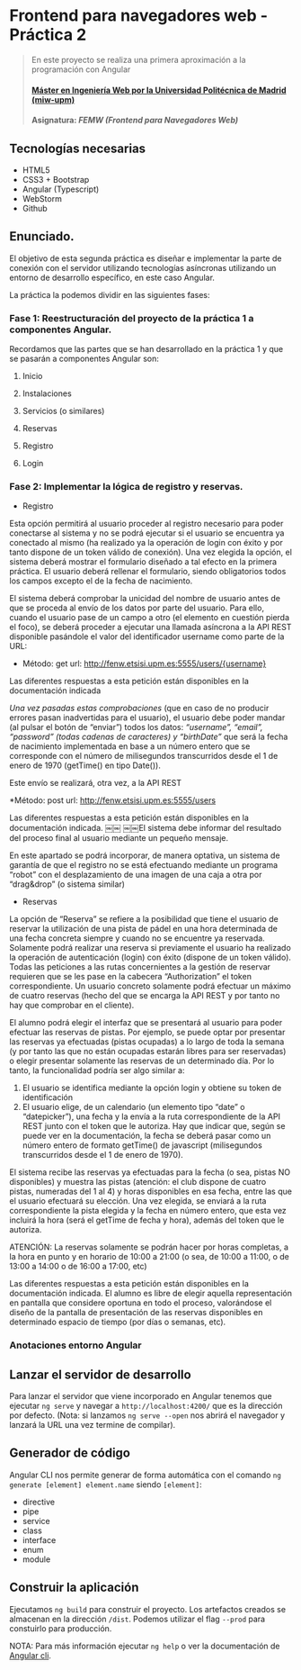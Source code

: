 # Frontend para navegadores web - Práctica 2
> En este proyecto se realiza una primera aproximación a la programación con Angular
> #### [Máster en Ingeniería Web por la Universidad Politécnica de Madrid (miw-upm)](http://miw.etsisi.upm.es)
> #### Asignatura: *FEMW (Frontend para Navegadores Web)*

## Tecnologías necesarias
* HTML5
* CSS3 + Bootstrap
* Angular (Typescript)
* WebStorm
* Github

## Enunciado.

El objetivo de esta segunda práctica es diseñar e implementar la parte de conexión con el servidor utilizando tecnologías 
asíncronas utilizando un entorno de desarrollo específico, en este caso Angular.

La práctica la podemos dividir en las siguientes fases:

### Fase 1: Reestructuración del proyecto de la práctica 1 a componentes Angular.

Recordamos que las partes que se han desarrollado en la práctica 1 y que se pasarán a componentes Angular son:

  1. Inicio

  2. Instalaciones

  3. Servicios (o similares) 

  4. Reservas

  5. Registro 
  
  6. Login


### Fase 2: Implementar la lógica de registro y reservas.

* Registro

Esta opción permitirá al usuario proceder al registro necesario para poder conectarse al sistema y no se podrá ejecutar 
si el usuario se encuentra ya conectado al mismo (ha realizado ya la operación de login con éxito y por tanto dispone 
de un token válido de conexión). Una vez elegida la opción, el sistema deberá mostrar el formulario diseñado a tal 
efecto en la primera práctica. El usuario deberá rellenar el formulario, siendo obligatorios todos los campos excepto 
el de la fecha de nacimiento.

El sistema deberá comprobar la unicidad del nombre de usuario antes de que se proceda al envío de los datos por 
parte del usuario. Para ello, cuando el usuario pase de un campo a otro (el elemento en cuestión pierda el foco), 
se deberá proceder a ejecutar una llamada asíncrona a la API REST disponible pasándole el valor del identificador 
username como parte de la URL:

  * Método: get url: http://fenw.etsisi.upm.es:5555/users/{username}

Las diferentes respuestas a esta petición están disponibles en la documentación indicada

*Una vez pasadas estas comprobaciones* (que en caso de no producir errores pasan inadvertidas para el usuario), el 
usuario debe poder mandar (al pulsar el botón de “enviar”) todos los datos: *“username”, “email”, “password” (todas 
cadenas de caracteres) y “birthDate”* que será la fecha de nacimiento implementada en base a un número entero que se 
corresponde con el número de milisegundos transcurridos desde el 1 de enero de 1970 (getTime() en tipo Date()).

Este envío se realizará, otra vez, a la API REST

  *Método: post url: http://fenw.etsisi.upm.es:5555/users

Las diferentes respuestas a esta petición están disponibles en la documentación indicada.
￼￼
￼￼El sistema debe informar del resultado del proceso final al usuario mediante un pequeño mensaje.

En este apartado se podrá incorporar, de manera optativa, un sistema de garantía de que el registro no se está efectuando 
mediante un programa “robot” con el desplazamiento de una imagen de una caja a otra por “drag&drop” (o sistema similar)

* Reservas

La opción de “Reserva” se refiere a la posibilidad que tiene el usuario de reservar la utilización de una pista de pádel 
en una hora determinada de una fecha concreta siempre y cuando no se encuentre ya reservada. Solamente podrá realizar una 
reserva si previamente el usuario ha realizado la operación de autenticación (login) con éxito (dispone de un token válido). 
Todas las peticiones a las rutas concernientes a la gestión de reservar requieren que se les pase en la cabecera “Authorization” 
el token correspondiente. Un usuario concreto solamente podrá efectuar un máximo de cuatro reservas (hecho del que se encarga la 
API REST y por tanto no hay que comprobar en el cliente).

El alumno podrá elegir el interfaz que se presentará al usuario para poder efectuar las reservas de pistas. 
Por ejemplo, se puede optar por presentar las reservas ya efectuadas (pistas ocupadas) a lo largo de toda la semana (y por 
tanto las que no están ocupadas estarán libres para ser reservadas) o elegir presentar solamente las reservas de un determinado 
día. Por lo tanto, la funcionalidad podría ser algo similar a:

1) El usuario se identifica mediante la opción login y obtiene su token de identificación
2) El usuario elige, de un calendario (un elemento tipo “date” o “datepicker”), una fecha y la envía a la ruta correspondiente 
de la API REST junto con el token que le autoriza. Hay que indicar que, según se puede ver en la documentación, la fecha se deberá 
pasar como un número entero de formato getTime() de javascript (milisegundos transcurridos desde
el 1 de enero de 1970).

El sistema recibe las reservas ya efectuadas para la fecha (o sea, pistas NO disponibles) y muestra las pistas (atención: 
el club dispone de cuatro pistas, numeradas del 1 al 4) y horas disponibles en esa fecha, entre las que el usuario efectuará 
su elección. Una vez elegida, se enviará a la ruta correspondiente la pista elegida y la fecha en número entero, que esta vez 
incluirá la hora (será el getTime de fecha y hora), además del token que le autoriza.

ATENCIÓN: La reservas solamente se podrán hacer por horas completas, a la hora en punto y en horario de 10:00 a 21:00 
(o sea, de 10:00 a 11:00, o de 13:00 a 14:00 o de 16:00 a 17:00, etc)

Las diferentes respuestas a esta petición están disponibles en la documentación indicada.
El alumno es libre de elegir aquella representación en pantalla que considere oportuna en todo el proceso, valorándose 
el diseño de la pantalla de presentación de las reservas disponibles en determinado espacio de tiempo (por días o semanas, etc).

### Anotaciones entorno Angular

## Lanzar el servidor de desarrollo

Para lanzar el servidor que viene incorporado en Angular tenemos que ejecutar `ng serve` y navegar a `http://localhost:4200/` que es la dirección
por defecto. (Nota: si lanzamos `ng serve --open` nos abrirá el navegador y lanzará la URL una vez termine de compilar).

## Generador de código

Angular CLI nos permite generar de forma automática con el comando `ng generate [element] element.name` siendo `[element]`: 

* directive
* pipe
* service
* class
* interface
* enum
* module

## Construir la aplicación

Ejecutamos `ng build` para construir el proyecto. Los artefactos creados se almacenan en la dirección `/dist`. Podemos utilizar el flag
`--prod` para constuirlo para producción.

NOTA: Para más información ejecutar `ng help` o ver la documentación de [Angular cli](https://github.com/angular/angular-cli/blob/master/README.md).
